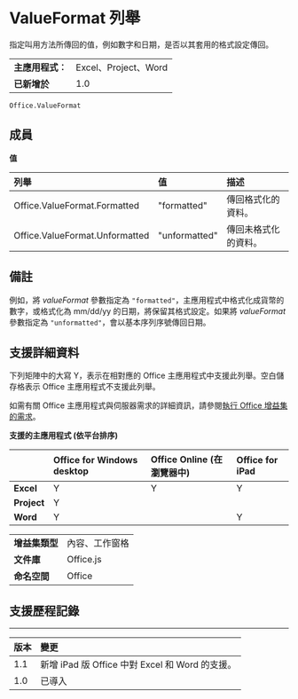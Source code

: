 
# <a name="valueformat-enumeration"></a>ValueFormat 列舉
指定叫用方法所傳回的值，例如數字和日期，是否以其套用的格式設定傳回。

|||
|:-----|:-----|
|**主應用程式︰**|Excel、Project、Word|
|**已新增於**|1.0|

```
Office.ValueFormat
```


## <a name="members"></a>成員


**值**


|**列舉**|**值**|**描述**|
|:-----|:-----|:-----|
|Office.ValueFormat.Formatted|"formatted"|傳回格式化的資料。|
|Office.ValueFormat.Unformatted|"unformatted"|傳回未格式化的資料。|

## <a name="remarks"></a>備註

例如，將 _valueFormat_ 參數指定為 `"formatted"`，主應用程式中格式化成貨幣的數字，或格式化為 mm/dd/yy 的日期，將保留其格式設定。如果將 _valueFormat_ 參數指定為 `"unformatted"`，會以基本序列序號傳回日期。


## <a name="support-details"></a>支援詳細資料


下列矩陣中的大寫 Y，表示在相對應的 Office 主應用程式中支援此列舉。空白儲存格表示 Office 主應用程式不支援此列舉。

如需有關 Office 主應用程式與伺服器需求的詳細資訊，請參閱[執行 Office 增益集的需求](../../docs/overview/requirements-for-running-office-add-ins.md)。


**支援的主應用程式 (依平台排序)**


||**Office for Windows desktop**|**Office Online (在瀏覽器中)**|**Office for iPad**|
|:-----|:-----|:-----|:-----|
|**Excel**|Y|Y|Y|
|**Project**|Y|||
|**Word**|Y||Y|

|||
|:-----|:-----|
|**增益集類型**|內容、工作窗格|
|**文件庫**|Office.js|
|**命名空間**|Office|

## <a name="support-history"></a>支援歷程記錄



****


|**版本**|**變更**|
|:-----|:-----|
|1.1|新增 iPad 版 Office 中對 Excel 和 Word 的支援。|
|1.0|已導入|
